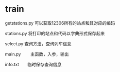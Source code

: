 # train
getstations.py 可以获取12306所有的站点和其对应的编码


stations.py    将打印的站点和代码以字典形式保存起来


select.py      查询方法，查询列车信息


main.py        主函数，入参，输出


info.txt       临时保存查询信息
